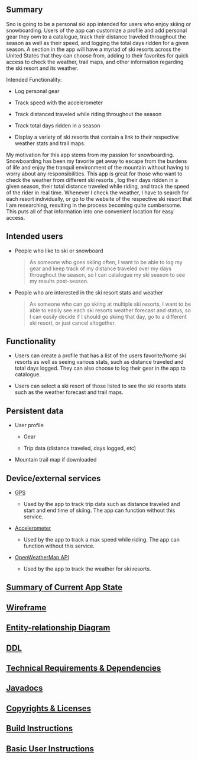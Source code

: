 ## Summary

Sno is going to be a personal ski app intended for users who enjoy skiing or snowboarding. Users of the app can customize a profile and add personal gear they own to a catalogue, track their distance traveled throughout the season as well as their speed, and logging the total days ridden for a given season. 
A section in the app will have a myriad of ski resorts across the United States that they can choose from, adding to their favorites for quick access to check the weather, trail maps, and other information regarding the ski resort and its weather.

Intended Functionality:

  * Log personal gear
  
  * Track speed with the accelerometer
	
  * Track distanced traveled while riding throughout the season
	
  * Track total days ridden in a season
	
  * Display a variety of ski resorts that contain a link to their respective weather stats and trail maps.
  
My motivation for this app stems from my passion for snowboarding. Snowboarding has been my favorite get away to escape from the burdens of life and enjoy the tranquil environment of the mountain without having to worry about any responsibilities. This app is great for those who want to check the weather from different ski resorts 
, log their days ridden in a given season, their total distance traveled while riding, and track the speed of the rider in real time. Whenever I check the weather, I have to search for each resort individually, or go to the website of the respective ski resort that I am researching, resulting in the process becoming quite cumbersome. This puts all of that information 
into one convenient location for easy access.


## Intended users

* People who like to ski or snowboard

    > As someone who goes skiing often, I want to be able to log my gear and keep track of my distance traveled over my days throughout the season, so I can catalogue my ski season to see my results post-season.

* People who are interested in the ski resort stats and weather

    > As someone who can go skiing at multiple ski resorts, I want to be able to easily see each ski resorts weather forecast and status, so I can easily decide if I should go skiing that day, go to a different ski resort, or just cancel altogether.

## Functionality

* Users can create a profile that has a list of the users favorite/home ski resorts as well as seeing various stats, such as distance traveled and total days logged. They can also choose to log their gear in the app to catalogue.

* Users can select a ski resort of those listed to see the ski resorts stats such as the weather forecast and trail maps.

## Persistent data

* User profile
	
    * Gear
  
    * Trip data (distance traveled, days logged, etc)

* Mountain trail map if downloaded
    
## Device/external services

* [GPS](https://developer.android.com/training/location)

  * Used by the app to track trip data such as distance traveled and start and end time of skiing. The app can function without this service.

* [Accelerometer](https://developer.android.com/guide/topics/sensors/sensors_overview)

  * Used by the app to track a max speed while riding. The app can function without this service.

* [OpenWeatherMap API](https://rapidapi.com/community/api/open-weather-map)

  * Used by the app to track the weather for ski resorts.
		
## [Summary of Current App State](app-summary.md)

## [Wireframe](descriptions/sno-wireframe-description.md)

## [Entity-relationship Diagram](descriptions/sno-erd-description.md)

## [DDL](ddl.md)

## [Technical Requirements & Dependencies](technical-dependencies.md)

## [Javadocs](api/index.html)

## [Copyrights & Licenses](notice.md)

## [Build Instructions](https://github.com/anayadrian1/sno#build-instructions)

## [Basic User Instructions](https://github.com/anayadrian1/sno#basic-user-instructions)

